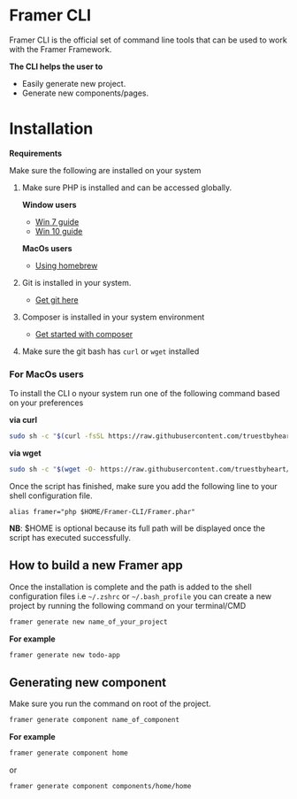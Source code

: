 # Framer CLI
Framer CLI is the official set of command line tools that can be used to work with the Framer Framework. 

**The CLI helps the user to**
 * Easily generate new project.
 * Generate new components/pages.
 
# Installation

**Requirements**
 
Make sure the following are installed on your system

 1. Make sure PHP is installed and can be accessed globally.
  
      **Window users**
      
      * [Win 7 guide](https://john-dugan.com/add-php-windows-path-variable/)
      * [Win 10 guide](https://www.forevolve.com/en/articles/2016/10/27/how-to-add-your-php-runtime-directory-to-your-windows-10-path-environment-variable/)
      
      **MacOs users**
      
      * [Using homebrew](https://thewebtier.com/php/installing-php-7-2-osx-homebrew/) 

 2. Git is installed in your system.
  
      * [Get git here](https://git-scm.com/downloads)
  
 3. Composer is installed in your system environment
     * [Get started with composer](https://getcomposer.org/doc/00-intro.md)
     
 4. Make sure the git bash has `curl` or `wget` installed
  
### For MacOs users
To install the CLI o nyour system run one of the following command based on your preferences

**via curl**

```bash
sudo sh -c "$(curl -fsSL https://raw.githubusercontent.com/truestbyheart/Framer-CLI/master/install.sh)"
```

**via wget**

```bash
sudo sh -c "$(wget -O- https://raw.githubusercontent.com/truestbyheart/Framer-CLI/master/install.sh)"
```

Once the script has finished, make sure you add the following line to your shell configuration file.

```text
alias framer="php $HOME/Framer-CLI/Framer.phar" 
```

**NB**: $HOME is optional because its full path will be displayed once  the script has executed successfully.

## How to build a new Framer app

Once the installation is complete and the path is added to the shell configuration files i.e `~/.zshrc` or `~/.bash_profile` you can create a new project
by running the following command on your terminal/CMD

```bash
framer generate new name_of_your_project
```

**For example**

```bash
framer generate new todo-app
```
## Generating new component
Make sure you run the command on root of the project.

```bash
framer generate component name_of_component
```

**For example**

```bash
framer generate component home
```

or

```bash
framer generate component components/home/home
```
